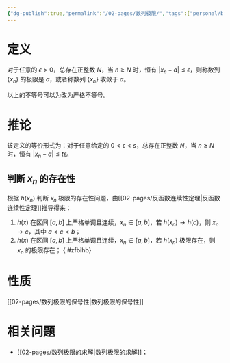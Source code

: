 ```yaml
---
{"dg-publish":true,"permalink":"/02-pages/数列极限/","tags":["personal/blog","math/高等数学/极限"]}
---
```


# 定义
对于任意的 $\displaystyle \epsilon >0$，总存在正整数 $\displaystyle N$，当 $\displaystyle n\geq N$ 时，恒有 $\displaystyle |x_{n}-a|\leq \epsilon$，则称数列 $\displaystyle \{x_{n}\}$ 的极限是 $\displaystyle a$，或者称数列 $\displaystyle \{x_{n}\}$ 收敛于 $\displaystyle a$。

以上的不等号可以为改为严格不等号。
# 推论

该定义的等价形式为：对于任意给定的 $\displaystyle 0<\epsilon<s$，总存在正整数 $\displaystyle N$，当 $\displaystyle n \ge N$ 时，恒有 $\displaystyle |x_{n}-a|\leq t\epsilon$。

## 判断 $\displaystyle x_{n}$ 的存在性
根据 $\displaystyle h(x_{n})$ 判断 $\displaystyle x_{n}$ 极限的存在性问题，由[[02-pages/反函数连续性定理\|反函数连续性定理]]推导得来：
 1. $\displaystyle h(x)$ 在区间 $\displaystyle [a,b]$ 上严格单调且连续，$\displaystyle x_{n} \in [a,b]$，若 $\displaystyle h(x_{n})\to h(c)$，则 $\displaystyle x_{n}\to c$，其中 $\displaystyle a<c<b$；
 2. $\displaystyle h(x)$ 在区间 $\displaystyle [a,b]$ 上严格单调且连续，$\displaystyle x_{n} \in [a,b]$，若 $\displaystyle h(x_{n})$ 极限存在，则 $\displaystyle x_{n}$ 的极限存在；
{ #zfbihb}

# 性质
[[02-pages/数列极限的保号性\|数列极限的保号性]]

# 相关问题
- [[02-pages/数列极限的求解\|数列极限的求解]]；